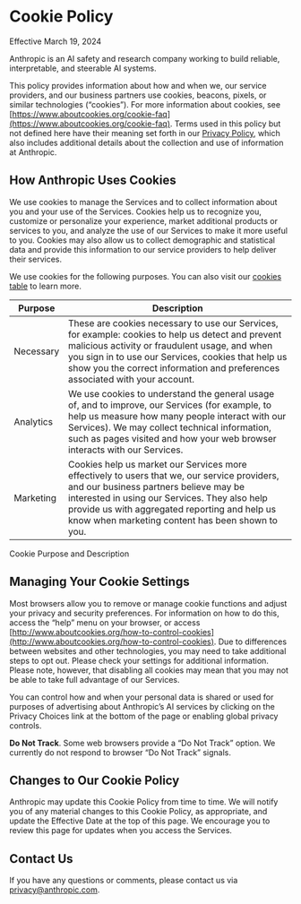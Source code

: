 Cookie Policy
=============

Effective March 19, 2024

Anthropic is an AI safety and research company working to build reliable, interpretable, and steerable AI systems.

This policy provides information about how and when we, our service providers, and our business partners use cookies, beacons, pixels, or similar technologies (“cookies”). For more information about cookies, see [https://www.aboutcookies.org/cookie-faq](https://www.aboutcookies.org/cookie-faq). Terms used in this policy but not defined here have their meaning set forth in our [Privacy Policy](https://www.anthropic.com/legal/privacy), which also includes additional details about the collection and use of information at Anthropic.

How Anthropic Uses Cookies
--------------------------

We use cookies to manage the Services and to collect information about you and your use of the Services. Cookies help us to recognize you, customize or personalize your experience, market additional products or services to you, and analyze the use of our Services to make it more useful to you. Cookies may also allow us to collect demographic and statistical data and provide this information to our service providers to help deliver their services.

We use cookies for the following purposes. You can also visit our [cookies table](https://support.anthropic.com/en/articles/9020432) to learn more.

| Purpose | Description |
| --- | --- |
| Necessary | These are cookies necessary to use our Services, for example: cookies to help us detect and prevent malicious activity or fraudulent usage, and when you sign in to use our Services, cookies that help us show you the correct information and preferences associated with your account. |
| Analytics | We use cookies to understand the general usage of, and to improve, our Services (for example, to help us measure how many people interact with our Services). We may collect technical information, such as pages visited and how your web browser interacts with our Services. |
| Marketing | Cookies help us market our Services more effectively to users that we, our service providers, and our business partners believe may be interested in using our Services. They also help provide us with aggregated reporting and help us know when marketing content has been shown to you. |

Cookie Purpose and Description

Managing Your Cookie Settings
-----------------------------

Most browsers allow you to remove or manage cookie functions and adjust your privacy and security preferences. For information on how to do this, access the “help” menu on your browser, or access [http://www.aboutcookies.org/how-to-control-cookies](http://www.aboutcookies.org/how-to-control-cookies). Due to differences between websites and other technologies, you may need to take additional steps to opt out. Please check your settings for additional information. Please note, however, that disabling all cookies may mean that you may not be able to take full advantage of our Services.

You can control how and when your personal data is shared or used for purposes of advertising about Anthropic’s AI services by clicking on the Privacy Choices link at the bottom of the page or enabling global privacy controls.

**Do Not Track**. Some web browsers provide a “Do Not Track” option. We currently do not respond to browser “Do Not Track” signals.

Changes to Our Cookie Policy
----------------------------

Anthropic may update this Cookie Policy from time to time. We will notify you of any material changes to this Cookie Policy, as appropriate, and update the Effective Date at the top of this page. We encourage you to review this page for updates when you access the Services.

Contact Us
----------

If you have any questions or comments, please contact us via [privacy@anthropic.com](mailto:privacy@anthropic.com).